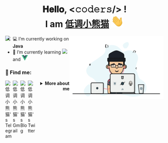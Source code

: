 <!-- 
### Hi there 👋

Here are some ideas to get you started:

- 🔭 I’m currently working on ...
- 🌱 I’m currently learning ...
- 👯 I’m looking to collaborate on ...
- 🤔 I’m looking for help with ...
- 💬 Ask me about ...
- 📫 How to reach me: ...
- 😄 Pronouns: ...
- ⚡ Fun fact: ...
-->

<h1 align="center">
  𝐇𝐞𝐥𝐥𝐨, &lt;𝚌𝚘𝚍𝚎𝚛𝚜/&gt; ! 
  <br/>
  I am <a target="_blank" href="https://github.com/java-aodeng">低调小熊猫</a>

  <a target="_blank">
      <img src="https://github.com/ozanisgor/ozanisgor/blob/master/Hi.gif" width="40px" />    
  </a>
</h1>

<a target="_blank">
  <a href="https://github.com/java-aodeng"><img align="right" height="200" width="300" alt="GIF" src="https://github.com/java-aodeng/java-aodeng/blob/master/image.gif"></a>
  <a href="https://github.com/java-aodeng"><img align="left" src="https://github-readme-stats.vercel.app/api?username=java-aodeng&show_icons=true" /></a>
</a>

- :computer: I’m currently working on **Java**
- :pushpin: I’m currently learning  <img height="20" src="https://golang.org/lib/godoc/images/go-logo-blue.svg"> and <img height="20" src="https://raw.githubusercontent.com/github/explore/80688e429a7d4ef2fca1e82350fe8e3517d3494d/topics/vue/vue.png">

### :mag_right: Find me:

<!-- [<img alt="低调小熊猫's Github" align="left" width="24px" src="https://cdn.jsdelivr.net/npm/simple-icons@v3/icons/github.svg"/>](https://github.com/java-aodeng) -->
[<img alt="低调小熊猫's Telegram" align="left" width="24px" src="https://cdn.jsdelivr.net/npm/simple-icons@v3/icons/telegram.svg"/>](https://t.me/joinchat/LSsyBxVKLGEkF5MtIhg6TQ)
[<img alt="低调小熊猫's Gmail" align="left" width="24px" src="https://cdn.jsdelivr.net/npm/simple-icons@latest/icons/sinaweibo.svg"/>](https://weibo.com/aodeng520)
[<img alt="低调小熊猫's Blog" align="left" width="24px" src="https://cdn.jsdelivr.net/npm/simple-icons@latest/icons/blogger.svg"/>](https://weibo.com/iloveyou3000)
[<img alt="低调小熊猫's Twitter" align="left" width="24px" src="https://cdn.jsdelivr.net/npm/simple-icons@latest/icons/twitter.svg"/>](https://twitter.com/java_aodeng)
<!-- [<img alt="低调小熊猫's Wechat" align="left" width="24px" src="https://cdn.jsdelivr.net/npm/simple-icons@latest/icons/wechat.svg"/>](http://ddxxm-aodeng.test.upcdn.net/image/%E5%BE%AE%E4%BF%A1%E5%9B%BE%E7%89%87_20210716230222.jpg)
[<img alt="低调小熊猫's 抖音" align="left" width="24px" src="https://cdn.jsdelivr.net/npm/simple-icons@latest/icons/tiktok.svg"/>](http://ddxxm-aodeng.test.upcdn.net/image/e73fe75cb0ee5c66c30f6c954acadf46.jpg) -->

<details align="right">
    <summary>
        <b>More about me</b>
    </summary>
<br>

<div align="left">
<!-- 接着奏乐，接着舞     -->

代理翻墙：低至7.2元/月，秒开YouTube 1080蓝光   
邮箱联系 java@aodeng.cc
  
<!-- <p>    
    <img src="https://syimg.3dmgame.com/uploadimg/upload/image/20200714/20200714202945_91290.gif" width="200" height="200"/> 
</p>  -->
</div>   
    
<!-- <p align="center">
    <img align="center" src="https://emojis.slackmojis.com/emojis/images/1563480763/5999/meow_party.gif" width="60" height="60"/> 
    <img align="center" src="https://emojis.slackmojis.com/emojis/images/1563480763/5999/meow_party.gif" width="60" height="60"/> 
    <img align="center" src="https://emojis.slackmojis.com/emojis/images/1563480763/5999/meow_party.gif" width="60" height="60"/> 
    <img align="center" src="https://emojis.slackmojis.com/emojis/images/1563480763/5999/meow_party.gif" width="60" height="60"/> 
    <img align="center" src="https://emojis.slackmojis.com/emojis/images/1563480763/5999/meow_party.gif" width="60" height="60"/> 
    <img align="center" src="https://emojis.slackmojis.com/emojis/images/1563480763/5999/meow_party.gif" width="60" height="60"/> 
    <img align="center" src="https://emojis.slackmojis.com/emojis/images/1563480763/5999/meow_party.gif" width="60" height="60"/>
    <img align="center" src="https://emojis.slackmojis.com/emojis/images/1563480763/5999/meow_party.gif" width="60" height="60"/>    
    <img align="center" src="https://emojis.slackmojis.com/emojis/images/1563480763/5999/meow_party.gif" width="60" height="60"/>    
    <br>
    <img align="center" src="https://emojis.slackmojis.com/emojis/images/1563480763/5999/meow_party.gif" width="60" height="60"/>       
    <img align="center" src="https://emojis.slackmojis.com/emojis/images/1563480763/5999/meow_party.gif" width="60" height="60"/>    
    <img align="center" src="https://emojis.slackmojis.com/emojis/images/1563480763/5999/meow_party.gif" width="60" height="60"/>         
    <br>
    <img align="center" src="https://emojis.slackmojis.com/emojis/images/1563480763/5999/meow_party.gif" width="80" height="80"/>       
</p> -->
    
